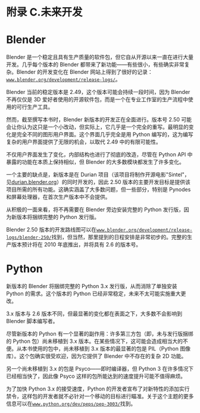 # 附录 C.未来开发

# Blender

Blender 是一个稳定且具有生产质量的软件包，但它自从开源以来一直在进行大量开发。几乎每个版本的 Blender 都带来了新功能——有些很小，有些确实非常复杂。Blender 的开发变化在 Blender 网站上得到了很好的记录：[`www.blender.org/development/release-logs/`](http://www.blender.org/development/release-logs/)。

Blender 当前的稳定版本是 2.49，这个版本可能会持续一段时间，因为 Blender 不再仅仅是 3D 爱好者使用的开源软件包，而是一个在专业工作室的生产流程中使用的可行生产工具。

然而，截至撰写本书时，Blender 新版本的开发正在全面进行。版本号 2.50 可能会让你认为这只是一个小改动，但实际上，它几乎是一个完全的重写。最明显的变化是完全不同的图形用户界面。这个界面几乎完全是用 Python 编写的，这为编写复杂的用户界面提供了无限的机会，以取代 2.49 中的有限可能性。

不仅用户界面发生了变化，内部结构也进行了彻底的改造，尽管在 Python API 中暴露的功能在本质上保持相似，但 Blender 的大多数模块都发生了许多变化。

一个主要的缺点是，新版本是在 Durian 项目（该项目将制作开源电影"Sintel"，见[durian.blender.org](http://durian.blender.org)）的同时开发的，因此 2.50 版本的主要开发目标是提供该项目所需的所有功能。这确实涵盖了大多数问题，但一些部分，特别是 Pynodes 和屏幕处理器，在首次生产版本中不会提供。

从积极的一面来看，将不再需要在 Blender 旁边安装完整的 Python 发行版，因为新版本将捆绑完整的 Python 发行版。

Blender 2.50 版本的开发路线图可以在[`www.blender.org/development/release-logs/blender-250/`](http://www.blender.org/development/release-logs/blender-250/)找到，但当然，那里提到的日程安排是非常初步的。完整的生产版本预计将在 2010 年底推出，并将具有 2.6 的版本号。

# Python

新版本的 Blender 将捆绑完整的 Python 3.x 发行版，从而消除了单独安装 Python 的需求。这个版本的 Python 已经非常稳定，未来不太可能实施重大更改。

3.x 版本与 2.6 版本不同，但最显著的变化都在表面之下，大多数不会影响到 Blender 脚本编写者。

尽管新版本的 Python 有一个显著的副作用：许多第三方包（即，未与发行版捆绑的 Python 包）尚未移植到 3.x 版本。在某些情况下，这可能会造成相当大的不便。从本书使用的包中，尚未移植到 3.x 版本的最显著的包是 PIL（Python 图像库）。这个包确实很受欢迎，因为它提供了 Blender 中不存在的复杂 2D 功能。

另一个尚未移植到 3.x 的包是 Psyco——即时编译器，但 Python 3 在许多情况下已经相当快了，因此像 Psyco 这样的包所能达到的速度提升可能不值得麻烦。

为了加快 Python 3.x 的接受速度，Python 的开发者宣布了对新特性的添加实行禁令，这样包的开发者就不必针对一个移动的目标进行瞄准。关于这个主题的更多信息可以在[`www.python.org/dev/peps/pep-3003/`](http://www.python.org/dev/peps/pep-3003/)找到。
